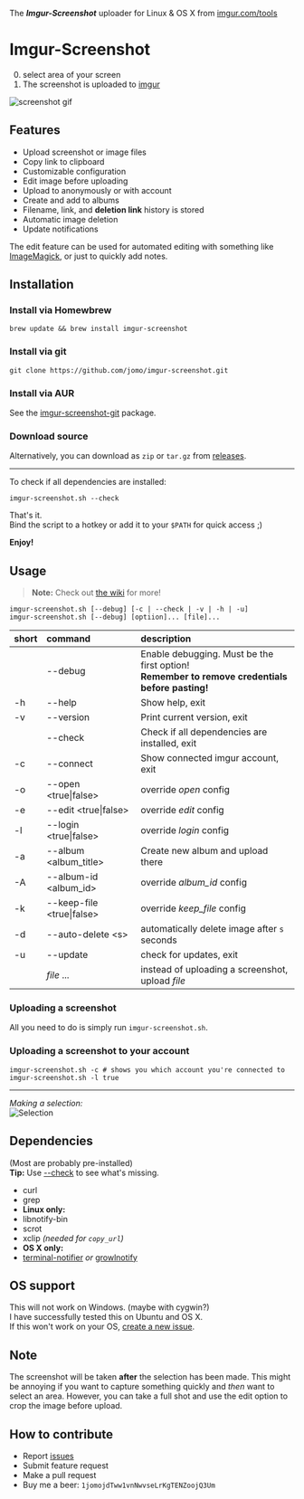 The _**Imgur-Screenshot**_ uploader for Linux & OS X from [imgur.com/tools](https://imgur.com/tools)<br>

# Imgur-Screenshot

0. select area of your screen
0. The screenshot is uploaded to [imgur](https://imgur.com)

![screenshot gif](https://i.imgur.com/ozAFCyW.gif)


Features
----
* Upload screenshot or image files
* Copy link to clipboard
* Customizable configuration
* Edit image before uploading
* Upload to anonymously or with account
* Create and add to albums
* Filename, link, and **deletion link** history is stored
* Automatic image deletion
* Update notifications

The edit feature can be used for automated editing with something like [ImageMagick](http://www.imagemagick.org/script/index.php), or just to quickly add notes.

Installation
----

### Install via Homewbrew

```shell
brew update && brew install imgur-screenshot
```

### Install via git

```shell
git clone https://github.com/jomo/imgur-screenshot.git
```

### Install via AUR

See the [imgur-screenshot-git](https://aur.archlinux.org/packages/imgur-screenshot-git/) package.

### Download source

Alternatively, you can download as `zip` or `tar.gz` from [releases](https://github.com/jomo/imgur-screenshot/releases).

---

To check if all dependencies are installed:

```shell
imgur-screenshot.sh --check
```

That's it.  
Bind the script to a hotkey or add it to your `$PATH` for quick access ;)

**Enjoy!**

Usage
----

> **Note:** Check out [the wiki](https://github.com/jomo/imgur-screenshot/wiki) for more!

```shell
imgur-screenshot.sh [--debug] [-c | --check | -v | -h | -u]
imgur-screenshot.sh [--debug] [optiion]... [file]...
```

| short | command                   | description                                                                                       |
| :---- | :------------------------ | :------------------------------------------------------------------------------------------------ |
|       | --debug                   | Enable debugging. Must be the first option!<br>**Remember to remove credentials before pasting!** |
| -h    | --help                    | Show help, exit                                                                                   |
| -v    | --version                 | Print current version, exit                                                                       |
|       | --check                   | Check if all dependencies are installed, exit                                                     |
| -c    | --connect                 | Show connected imgur account, exit                                                                |
| -o    | --open <true\|false>      | override *open* config                                                                            |
| -e    | --edit <true\|false>      | override *edit* config                                                                            |
| -l    | --login <true\|false>     | override *login* config                                                                           |
| -a    | --album \<album_title\>   | Create new album and upload there                                                                 |
| -A    | --album-id \<album_id\>   | override *album_id* config                                                                        |
| -k    | --keep-file <true\|false> | override *keep_file* config                                                                       |
| -d    | --auto-delete \<s\>       | automatically delete image after `s` seconds                                                      |
| -u    | --update                  | check for updates, exit                                                                           |
|       | *file* ...                | instead of uploading a screenshot, upload *file*                                                  |

### Uploading a screenshot

All you need to do is simply run `imgur-screenshot.sh`.

### Uploading a screenshot to your account

```shell
imgur-screenshot.sh -c # shows you which account you're connected to
imgur-screenshot.sh -l true
```

---

_Making a selection:_<br>
![Selection](https://i.imgur.com/3G7BmdV.png)<br>


Dependencies
----

(Most are probably pre-installed)<br>
**Tip:** Use [--check](#Installation) to see what's missing.

* curl
* grep
* **Linux only:**
* libnotify-bin
* scrot
* xclip <i>(needed for `copy_url`)</i>
* **OS X only:**
* [terminal-notifier](https://github.com/julienXX/terminal-notifier) *or* [growlnotify](http://growl.info/downloads#generaldownloads)


OS support
----

This will not work on Windows. (maybe with cygwin?)<br>
I have successfully tested this on Ubuntu and OS X.<br>
If this won't work on your OS, [create a new issue](https://github.com/jomo/imgur-screenshot/issues/new?title=add+support+for+_______&body=required+steps+to+make+it+work+on+______:).


Note
----

The screenshot will be taken **after** the selection has been made. This might be annoying if you want to capture something quickly and _then_ want to select an area.
However, you can take a full shot and use the edit option to crop the image before upload.


How to contribute
----

* Report [issues](https://github.com/jomo/imgur-screenshot/issues)
* Submit feature request
* Make a pull request
* Buy me a beer: `1jomojdTww1vnNwvseLrKgTENZoojQ3Um`